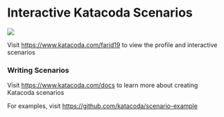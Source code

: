 # Interactive Katacoda Scenarios

[![](http://shields.katacoda.com/katacoda/farid19/count.svg)](https://www.katacoda.com/farid19 "Get your profile on Katacoda.com")

Visit https://www.katacoda.com/farid19 to view the profile and interactive scenarios

### Writing Scenarios
Visit https://www.katacoda.com/docs to learn more about creating Katacoda scenarios

For examples, visit https://github.com/katacoda/scenario-example
